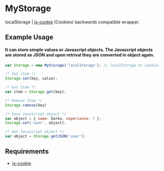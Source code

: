 # MyStorage
localStorage | [js-cookie](https://github.com/js-cookie/js-cookie) (Cookies) backwards compatible wrapper.

## Example Usage
#### It can store simple values or Javascript objects. The Javascript objects are stored as JSON and upon retrival they are converted in object again. 
```javascript
var Storage = new MyStorage('localStorage'); // localStorage or Cookies

/* Set item */
Storage.set(key, value);

/* Get Item */
var item = Storage.get(key);

/* Remove Item */
Storage.remove(key)

/* Save Javascript object */
var object = { name: Darko, experience: 7 };
Storage.set('user', object);

/* Get Javascript object */
var object = Storage.getJSON('user');
```
## Requirements
- [js-cookie](https://github.com/js-cookie/js-cookie)
